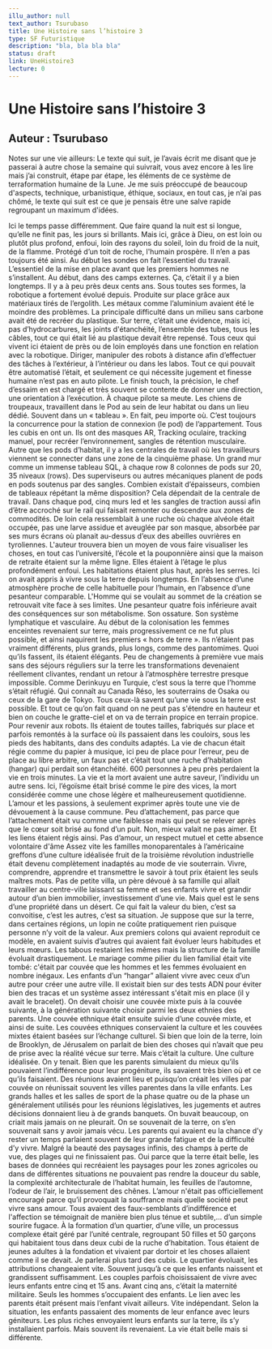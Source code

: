 ```yaml
---
illu_author: null
text_author: Tsurubaso
title: Une Histoire sans l’histoire 3
type: SF Futuristique
description: "bla, bla bla bla"
status: draft
link: UneHistoire3
lecture: 0
---
```


# Une Histoire sans l’histoire 3
## Auteur : Tsurubaso


Notes sur une vie ailleurs:
 Le texte qui suit, je l’avais écrit me disant que je passerai à autre chose la semaine qui suivrait, vous avez encore à les lire mais j’ai construit, étape par étape, les éléments de ce système de terraformation humaine de la Lune.
Je me suis préoccupé de beaucoup d'aspects, technique, urbanistique, éthique, sociaux, en tout cas, je n’ai pas chômé, le texte qui suit est ce que je pensais être une salve rapide regroupant un maximum d'idées.

Ici le temps passe différemment. Que faire quand la nuit est si longue, qu’elle ne finit pas, les jours si brillants. Mais ici, grâce à Dieu, on est loin ou plutôt plus profond, enfoui, loin des rayons du soleil, loin du froid de la nuit, de la flamme. Protégé d’un toit de roche, l'humain prospère.
 Il n’en a pas toujours été ainsi. Au début les sondes on fait l’essentiel du travail. L’essentiel de la mise en place avant que les premiers hommes ne s’installent. Au début, dans des camps externes. Ça, c’était il y a bien longtemps. Il y a à peu près deux cents ans.
Sous toutes ses formes, la robotique a fortement évolué depuis. Produite sur place grâce aux matériaux tirés de l’ergolith.  Les métaux comme l’aluminium avaient été le moindre des problèmes. La principale difficulté dans un milieu sans carbone avait été de recréer du plastique. Sur terre, c’était une évidence, mais ici, pas d’hydrocarbures, les joints d'étanchéité, l’ensemble des tubes, tous les câbles, tout ce qui était lié au plastique devait être repensé. 
Tous ceux qui vivent ici étaient de près ou de loin employés dans une fonction en relation avec la robotique. Diriger, manipuler des robots à distance afin d’effectuer des tâches à l’extérieur, à l’intérieur ou dans les labos. Tout ce qui pouvait être automatisé l’était, et seulement ce qui nécessite jugement et finesse humaine n’est pas en auto pilote. Le finish touch, la précision, le chef d’essaim en est chargé et très souvent se contente de donner une direction, une orientation à l’exécution. À chaque pilote sa meute. Les chiens de troupeaux, travaillent dans le Pod au sein de leur habitat ou dans un lieu dédié. Souvent dans un « tableau ». En fait, peu importe où.
C’est toujours la concurrence pour la station de connexion (le pod) de l’appartement. Tous les cubis en ont un. Ils ont des masques AR, Tracking oculaire, tracking manuel, pour recréer l’environnement, sangles de rétention musculaire. Autre que les pods d’habitat, il y a les centrales de travail où les travailleurs viennent se connecter dans une zone de la cinquième phase. Un grand mur comme un immense tableau SQL, à chaque row 8 colonnes de pods sur 20, 35 niveaux (rows). Des superviseurs ou autres mécaniques planent de pods en pods soutenus par des sangles. Combien existait d’épaisseurs, combien de tableaux répétant la même disposition?  Cela dépendait de la centrale de travail. Dans chaque pod, cinq murs led et les sangles de traction aussi afin d’être accroché sur le rail qui faisait remonter ou descendre aux zones de commodités.
De loin cela ressemblait à une ruche où chaque alvéole était occupée, pas une larve assidue et aveuglée par son masque, absorbée par ses murs écrans où planait au-dessus d’eux des abeilles ouvrières en tyroliennes.
L'auteur trouvera bien un moyen de vous faire visualiser les choses, en tout cas l’université, l’école et la pouponnière ainsi que la maison de retraite étaient sur la même ligne. Elles étaient à l’étage le plus profondément enfoui. Les habitations étaient plus haut, après les serres.
Ici on avait appris à vivre sous la terre depuis longtemps. En l’absence d’une atmosphère proche de celle habituelle pour l’humain, en l’absence d’une pesanteur comparable.
 L'Homme  qui se voulait au sommet de la création se retrouvait vite face à ses limites. Une pesanteur quatre fois inférieure avait des conséquences sur son métabolisme. Son ossature. Son système lymphatique et vasculaire. Au début de la colonisation les femmes enceintes revenaient sur terre, mais progressivement ce ne fut plus possible, et ainsi naquirent les premiers « hors de terre ». Ils n’étaient pas vraiment différents, plus grands, plus longs, comme des pantomimes.  Quoi qu’ils fassent, ils étaient élégants. Peu de changements à première vue mais sans des séjours réguliers sur la terre les transformations devenaient réellement clivantes, rendant un retour à l’atmosphère terrestre presque impossible.
Comme Derinkuyu en Turquie, c’est sous la terre que l’homme s’était réfugié.
Qui connaît au Canada Réso, les souterrains de Osaka ou ceux de la gare de Tokyo. Tous ceux-là savent qu’une vie sous la terre est possible. Et tout ce qu’on fait quand on ne peut pas s'étendre en hauteur et bien on couche le gratte-ciel et on va de terrain propice en terrain propice. 
Pour revenir aux robots. Ils étaient de toutes tailles, fabriqués sur place et parfois remontés à la surface où ils passaient dans les couloirs,  sous les pieds des habitants, dans des conduits adaptés. La vie de chacun était régie comme du papier à musique, ici peu de place pour l’erreur, peu de place au libre arbitre, un faux pas et c’était tout une ruche d’habitation (hangar) qui perdait son étanchéité. 600 personnes à peu près perdaient la vie en trois minutes. 
La vie et la mort avaient une autre saveur, l’individu un autre sens. Ici, l’égoïsme était brisé comme le pire des vices, la mort considérée comme une chose légère et malheureusement quotidienne.
L’amour et les passions, à seulement exprimer après toute une vie de dévouement à la cause commune. Peu d’attachement, pas parce que l’attachement était vu comme une faiblesse mais qui peut se relever après que le cœur soit brisé au fond d’un puit. Non, mieux valait ne pas aimer. Et les liens étaient régis ainsi. Pas d’amour, un respect mutuel et cette absence volontaire d'âme
Assez vite les familles monoparentales à l’américaine greffons d’une culture idéalisée fruit de la troisième révolution industrielle était devenu complètement inadaptés au mode de vie souterrain. Vivre, comprendre, apprendre et transmettre le savoir à tout prix étaient les seuls maîtres mots. Pas de petite villa, un père dévoué à sa famille qui allait travailler au centre-ville laissant sa femme et ses enfants vivre et grandir autour d’un bien immobilier, investissement d’une vie. Mais quel est le sens d’une propriété dans un désert. Ce qui fait la valeur du bien, c’est sa convoitise, c’est les autres, c’est sa situation. Je suppose que sur la terre, dans certaines régions, un lopin ne coûte pratiquement rien puisque personne n’y voit de la valeur. Aux premiers colons qui avaient reproduit ce modèle, en avaient suivis d’autres qui avaient fait évoluer leurs habitudes et leurs mœurs. Les tabous restaient les mêmes mais la structure de la famille évoluait drastiquement. Le mariage comme pilier du lien familial était vite tombé: c'était par couvée que les hommes et les femmes évoluaient en nombre inégaux. Les enfants d’un “hangar” allaient vivre avec ceux d’un autre pour créer une autre ville.
Il existait bien sur des tests ADN pour éviter bien des tracas et un système assez intéressant s'était mis en place (il y avait le bracelet). On devait choisir une couvée mixte puis à la couvée suivante, à la génération suivante choisir parmi les deux ethnies des parents. Une couvée ethnique était ensuite suivie d’une couvée mixte, et ainsi de suite. Les couvées ethniques conservaient la culture et les couvées mixtes étaient basées sur l’échange culturel. Si bien que loin de la terre, loin de Brooklyn, de Jérusalem on parlait de bien des choses qui n’avait que peu de prise avec la réalité vécue sur terre. Mais c’était la culture. Une culture idéalisée. On y tenait.
Bien que les parents simulaient du mieux qu’ils pouvaient l’indifférence pour leur progéniture, ils savaient très bien où et ce qu’ils faisaient. Des réunions avaient lieu et puisqu’on créait les villes par couvée on réunissait souvent les villes parentes dans la ville enfants. Les grands halles et les salles de sport de la phase quatre ou de la phase un généralement utilisés pour les réunions législatives, les jugements et autres décisions donnaient lieu à de grands banquets. On buvait beaucoup, on criait mais jamais on ne pleurait. On se souvenait de la terre, on s’en souvenait sans y avoir jamais vécu. Les parents qui avaient eu la chance d’y rester un temps parlaient souvent de leur grande fatigue et de la difficulté d’y vivre. Malgré la beauté des paysages infinis, des champs à perte de vue, des plages qui ne finissaient pas. Oui parce que la terre était belle, les bases de données qui recréaient les paysages pour les zones agricoles ou dans de différentes situations ne pouvaient pas rendre la douceur du sable, la complexité architecturale de l’habitat humain, les feuilles de l’automne, l’odeur de l’air, le bruissement des chênes.
L’amour n'était pas officiellement encouragé parce qu’il provoquait la souffrance mais quelle société peut vivre sans amour. Tous avaient des faux-semblants d’indifférence et l'affection se témoignait de manière bien plus ténue et subtile,... d’un simple sourire fugace.
À la formation d’un quartier, d’une ville, un processus complexe était géré par l’unité centrale, regroupant 50 filles et 50 garçons qui habitaient tous dans deux cubi de la ruche d’habitation. Tous étaient de jeunes adultes à la fondation et vivaient par dortoir et les choses allaient comme il se devait. Je parlerai plus tard des cubis.
Le quartier évoluait, les attributions changeaient vite. Souvent jusqu’à ce que les enfants naissent et grandissent suffisamment. Les couples parfois choisissaient de vivre avec leurs enfants entre cinq et 15 ans. Avant cinq ans, c’était la maternité militaire. Seuls les hommes s’occupaient des enfants. Le lien avec les parents était présent mais l’enfant vivait ailleurs. Vite indépendant. Selon la situation, les enfants passaient des moments de leur enfance avec leurs géniteurs. Les plus riches envoyaient leurs enfants sur la terre, ils s’y installaient parfois. Mais souvent ils revenaient.
La vie était belle mais si différente.

